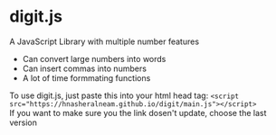 # digit.js
A JavaScript Library with multiple number features

- Can convert large numbers into words
- Can insert commas into numbers
- A lot of time formmating functions

To use digit.js, just paste this into your html head tag: 
`<script src="https://hnasheralneam.github.io/digit/main.js"></script>`  
If you want to make sure you the link dosen't update, choose the last version